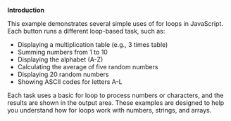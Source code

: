 
__Introduction__

This example demonstrates several simple uses of for loops in JavaScript. Each button runs a different loop-based task, such as:

- Displaying a multiplication table (e.g., 3 times table)
- Summing numbers from 1 to 10
- Displaying the alphabet (A-Z)
- Calculating the average of five random numbers
- Displaying 20 random numbers
- Showing ASCII codes for letters A-L

Each task uses a basic for loop to process numbers or characters, and the results are shown in the output area. These examples are designed to help you understand how for loops work with numbers, strings, and arrays.
